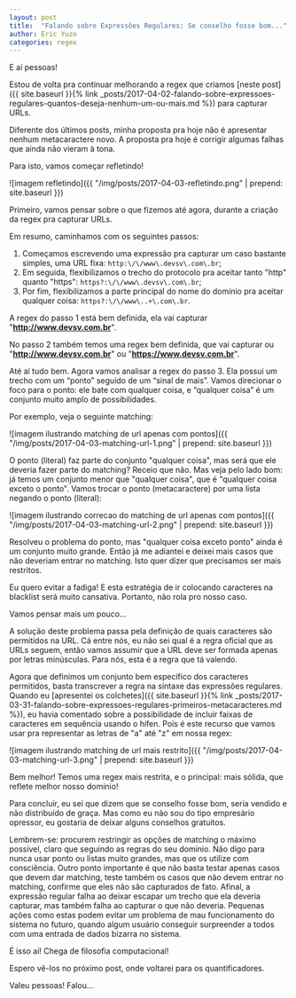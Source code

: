 ```yaml
---
layout: post
title:  "Falando sobre Expressões Regulares: Se conselho fosse bom..."
author: Eric Yuzo
categories: regex
---
```

E aí pessoas!

Estou de volta pra continuar melhorando a regex que criamos [neste post]({{ site.baseurl }}{% link _posts/2017-04-02-falando-sobre-expressoes-regulares-quantos-deseja-nenhum-um-ou-mais.md %}) para capturar URLs.

Diferente dos últimos posts, minha proposta pra hoje não é apresentar nenhum metacaractere novo. A proposta pra hoje é corrigir algumas falhas que ainda não vieram à tona.

Para isto, vamos começar refletindo!

![imagem refletindo]({{ "/img/posts/2017-04-03-refletindo.png" | prepend: site.baseurl }})

Primeiro, vamos pensar sobre o que fizemos até agora, durante a criação da regex pra capturar URLs.

Em resumo, caminhamos com os seguintes passos:

1. Começamos escrevendo uma expressão pra capturar um caso bastante simples, uma URL fixa: `http:\/\/www\.devsv\.com\.br`;
2. Em seguida, flexibilizamos o trecho do protocolo pra aceitar tanto "http" quanto "https": `https?:\/\/www\.devsv\.com\.br`;
3. Por fim, flexibilizamos a parte principal do nome do domínio pra aceitar qualquer coisa: `https?:\/\/www\..+\.com\.br`.

A regex do passo 1 está bem definida, ela vai capturar "**http://www.devsv.com.br**".

No passo 2 também temos uma regex bem definida, que vai capturar ou "**http://www.devsv.com.br**" ou "**https://www.devsv.com.br**".

Até aí tudo bem. Agora vamos analisar a regex do passo 3. Ela possui um trecho com um “ponto” seguido de um “sinal de mais”. Vamos direcionar o foco para o ponto: ele bate com qualquer coisa, e “qualquer coisa” é um conjunto muito amplo de possibilidades.

Por exemplo, veja o seguinte matching:

![imagem ilustrando matching de url apenas com pontos]({{ "/img/posts/2017-04-03-matching-url-1.png" | prepend: site.baseurl }})

O ponto (literal) faz parte do conjunto "qualquer coisa", mas será que ele deveria fazer parte do matching? Receio que não. Mas veja pelo lado bom: já temos um conjunto menor que "qualquer coisa", que é "qualquer coisa exceto o ponto". Vamos trocar o ponto (metacaractere) por uma lista negando o ponto (literal):

![imagem ilustrando correcao do matching de url apenas com pontos]({{ "/img/posts/2017-04-03-matching-url-2.png" | prepend: site.baseurl }})

Resolveu o problema do ponto, mas "qualquer coisa exceto ponto" ainda é um conjunto muito grande. Então já me adiantei e deixei mais casos que não deveriam entrar no matching. Isto quer dizer que precisamos ser mais restritos.

Eu quero evitar a fadiga! E esta estratégia de ir colocando caracteres na blacklist será muito cansativa. Portanto, não rola pro nosso caso.

Vamos pensar mais um pouco...

A solução deste problema passa pela definição de quais caracteres são permitidos na URL. Cá entre nós, eu não sei qual é a regra oficial que as URLs seguem, então vamos assumir que a URL deve ser formada apenas por letras minúsculas. Para nós, esta é a regra que tá valendo.

Agora que definimos um conjunto bem específico dos caracteres permitidos, basta transcrever a regra na sintaxe das expressões regulares. Quando eu [apresentei os colchetes]({{ site.baseurl }}{% link _posts/2017-03-31-falando-sobre-expressoes-regulares-primeiros-metacaracteres.md %}), eu havia comentado sobre a possibilidade de incluir faixas de caracteres em sequência usando o hífen. Pois é este recurso que vamos usar pra representar as letras de "a" até "z" em nossa regex:

![imagem ilustrando matching de url mais restrito]({{ "/img/posts/2017-04-03-matching-url-3.png" | prepend: site.baseurl }})

Bem melhor! Temos uma regex mais restrita, e o principal: mais sólida, que reflete melhor nosso domínio!

Para concluir, eu sei que dizem que se conselho fosse bom, seria vendido e não distribuído de graça. Mas como eu não sou do tipo empresário opressor, eu gostaria de deixar alguns conselhos gratuitos.

Lembrem-se: procurem restringir as opções de matching o máximo possível, claro que seguindo as regras do seu domínio. Não digo para nunca usar ponto ou listas muito grandes, mas que os utilize com consciência. Outro ponto importante é que não basta testar apenas casos que devem dar matching, teste também os casos que não devem entrar no matching, confirme que eles não são capturados de fato. Afinal, a expressão regular falha ao deixar escapar um trecho que ela deveria capturar, mas também falha ao capturar o que não deveria. Pequenas ações como estas podem evitar um problema de mau funcionamento do sistema no futuro, quando algum usuário conseguir surpreender a todos com uma entrada de dados bizarra no sistema.

É isso aí! Chega de filosofia computacional!

Espero vê-los no próximo post, onde voltarei para os quantificadores.

Valeu pessoas! Falou...

